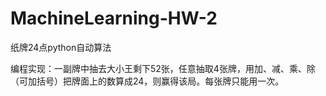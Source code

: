 # MachineLearning-HW-2
纸牌24点python自动算法

编程实现：一副牌中抽去大小王剩下52张，任意抽取4张牌，用加、减、乘、除（可加括号）把牌面上的数算成24，则赢得该局。每张牌只能用一次。
